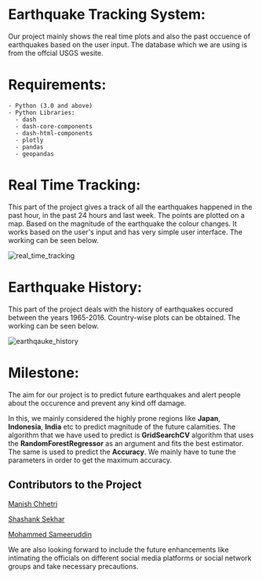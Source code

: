 # Earthquake Tracking System:

Our project mainly shows the real time plots and also the past occuence of earthquakes based on the user input. The database which we are using is from the offcial USGS wesite.

# Requirements:
```
- Python (3.0 and above)
- Python Libraries:
  - dash
  - dash-core-components
  - dash-html-components
  - plotly
  - pandas
  - geopandas
```
# Real Time Tracking:
This part of the project gives a track of all the earthquakes happened in the past hour, in the past 24 hours and last week. The points are plotted on a map. Based on the magnitude of the earthquake the colour changes.
It works based on the user's input and has very simple user interface. The working can be seen below.

![real_time_tracking](https://user-images.githubusercontent.com/26375997/52525008-4ccc0b00-2cc9-11e9-8b2b-757b145de2a1.gif)
      
# Earthquake History:
This part of the project deals with the history of earthquakes occured between the years 1965-2016. Country-wise plots can be obtained.
The working can be seen below.

![earthqauke_history](https://user-images.githubusercontent.com/26375997/52524977-fced4400-2cc8-11e9-8496-8c01428fa0de.gif)

# Milestone:
The aim for our project is to predict future earthquakes and alert people about the occurence and prevent any kind off damage.
    
In this, we mainly considered the highly prone regions like **Japan**, **Indonesia**, **India** etc to predict magnitude of the future calamities. The algorithm that we have used to predict is **GridSearchCV** algorithm that uses the **RandomForestRegressor** as an argument and fits the best estimator. The same is used to predict the **Accuracy**. We mainly have to tune the parameters in order to get the maximum accuracy.

## Contributors to the Project

[Manish Chhetri](https://github.com/In-finite)

[Shashank Sekhar](https://github.com/Shashank-Sekhar)

[Mohammed Sameeruddin](https://github.com/chaotic-enigma)

We are also looking forward to include the future enhancements like intimating the officials on different social media platforms or social network groups and take necessary precautions.
